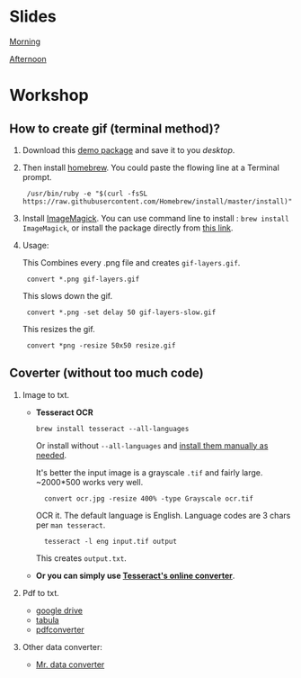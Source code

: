 # Slides

[Morning](https://silva-shih.github.io/201707-ft-data/)

[Afternoon](https://silva-shih.github.io/201707-ft-data-2)

# Workshop 

## How to create gif (terminal method)? 

1. Download this [demo package](https://share.weiyun.com/4e6e4205774add9bdea33c0e4378d0e5) and save it to you _desktop_. 

2. Then install [homebrew](https://brew.sh/). You could paste the flowing line at a Terminal prompt.
    
        /usr/bin/ruby -e "$(curl -fsSL https://raw.githubusercontent.com/Homebrew/install/master/install)"

3. Install [ImageMagick](https://www.imagemagick.org/script/index.php). You can use command line to install : `brew install ImageMagick`, or install the package directly from [this link](https://www.imagemagick.org/script/download.php).
    
4. Usage:

    This Combines every .png file and creates `gif-layers.gif`.

        convert *.png gif-layers.gif
    
    This slows down the gif.

        convert *.png -set delay 50 gif-layers-slow.gif
        
     This resizes the gif.

        convert *png -resize 50x50 resize.gif
        
                
        

## Coverter (without too much code)

1. Image to txt. 

    * **Tesseract OCR**
  
        `brew install tesseract --all-languages`

        Or install without `--all-languages` and [install them manually as needed](http://blog.philippklaus.de/2011/01/chinese-ocr/).

        It's better the input image is a grayscale `.tif` and fairly large. ~2000*500 works very well.

            convert ocr.jpg -resize 400% -type Grayscale ocr.tif

        OCR it. The default language is English. Language codes are 3 chars per `man tesseract`.

            tesseract -l eng input.tif output

        This creates `output.txt`.


    * **Or you can simply use [Tesseract's online converter](http://tesseract.projectnaptha.com/)**.

2. Pdf to txt. 

    * [google drive](https://www.google.com/drive/)
    * [tabula](http://tabula.technology/)
    * [pdfconverter](https://pdftables.com/)

3. Other data converter: 

    * [Mr. data converter](http://shancarter.github.io/mr-data-converter/)


